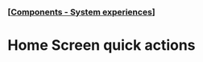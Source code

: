 ### [[Components - System experiences](./translated-human-interface-guidelines-markdown/components/system-experiences.md)]  
  
# **Home Screen quick actions**  


